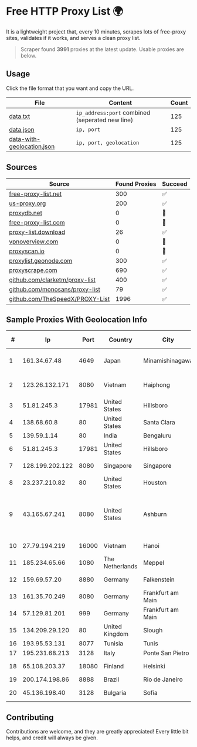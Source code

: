
# Free HTTP Proxy List 🌍

It is a lightweight project that, every 10 minutes, scrapes lots of free-proxy sites, validates if it works, and serves a clean proxy list.


> Scraper found **3991** proxies at the latest update. Usable proxies are below.

## Usage

Click the file format that you want and copy the URL.


|File|Content|Count|
|----|-------|-----|
|[data.txt](https://raw.githubusercontent.com/themiralay/Proxy-List-World/master/data.txt)|`ip_address:port` combined (seperated new line)|125|
|[data.json](https://raw.githubusercontent.com/themiralay/Proxy-List-World/master/data.json)|`ip, port`|125|
|[data-with-geolocation.json](https://raw.githubusercontent.com/themiralay/Proxy-List-World/master/data-with-geolocation.json)|`ip, port, geolocation`|125|

## Sources

|Source|Found Proxies|Succeed|
|------|-------------|-------|
|[free-proxy-list.net](https://free-proxy-list.net)|300|✅|
|[us-proxy.org](https://www.us-proxy.org)|200|✅|
|[proxydb.net](http://proxydb.net)|0|🚫|
|[free-proxy-list.com](https://free-proxy-list.com/?page=&port=&type%5B%5D=http&type%5B%5D=https&up_time=0&search=Search)|0|🚫|
|[proxy-list.download](https://www.proxy-list.download/HTTP)|26|✅|
|[vpnoverview.com](https://vpnoverview.com/privacy/anonymous-browsing/free-proxy-servers)|0|🚫|
|[proxyscan.io](https://www.proxyscan.io)|0|🚫|
|[proxylist.geonode.com](https://proxylist.geonode.com/api/proxy-list?limit=300&page=1&sort_by=lastChecked&sort_type=desc&protocols=http,https)|300|✅|
|[proxyscrape.com](https://api.proxyscrape.com/v2/?request=displayproxies&protocol=http&timeout=10000&country=all&ssl=all&anonymity=all)|690|✅|
|[github.com/clarketm/proxy-list](https://raw.githubusercontent.com/clarketm/proxy-list/master/proxy-list-raw.txt)|400|✅|
|[github.com/monosans/proxy-list](https://raw.githubusercontent.com/monosans/proxy-list/main/proxies/http.txt)|79|✅|
|[github.com/TheSpeedX/PROXY-List](https://raw.githubusercontent.com/TheSpeedX/PROXY-List/master/http.txt)|1996|✅|


## Sample Proxies With Geolocation Info

|#|Ip|Port|Country|City|Internet Service Provider|
|-|--|----|-------|----|-------------------------|
|1|161.34.67.48|4649|Japan|Minamishinagawa|NTT PC Communications, Inc.|
|2|123.26.132.171|8080|Vietnam|Haiphong|VietNam Post and Telecom Corporation|
|3|51.81.245.3|17981|United States|Hillsboro|OVH SAS|
|4|138.68.60.8|80|United States|Santa Clara|DigitalOcean, LLC|
|5|139.59.1.14|80|India|Bengaluru|DIGITALOCEAN|
|6|51.81.245.3|17981|United States|Hillsboro|OVH SAS|
|7|128.199.202.122|8080|Singapore|Singapore|DigitalOcean, LLC|
|8|23.237.210.82|80|United States|Houston|FDCservers.net|
|9|43.165.67.241|8080|United States|Ashburn|Shenzhen Tencent Computer Systems Company Limited|
|10|27.79.194.219|16000|Vietnam|Hanoi|Viettel Corporation|
|11|185.234.65.66|1080|The Netherlands|Meppel|PQ HOSTING PLUS S.R.L.|
|12|159.69.57.20|8880|Germany|Falkenstein|Hetzner Online GmbH|
|13|161.35.70.249|8080|Germany|Frankfurt am Main|DigitalOcean, LLC|
|14|57.129.81.201|999|Germany|Frankfurt am Main|OVH SAS|
|15|134.209.29.120|80|United Kingdom|Slough|DigitalOcean, LLC|
|16|193.95.53.131|8077|Tunisia|Tunis|3S INF|
|17|195.231.68.213|3128|Italy|Ponte San Pietro|Aruba S.p.A.|
|18|65.108.203.37|18080|Finland|Helsinki|Hetzner Online GmbH|
|19|200.174.198.86|8888|Brazil|Rio de Janeiro|Claro S.A|
|20|45.136.198.40|3128|Bulgaria|Sofia|Managed by IROKO Networks|



## Contributing

Contributions are welcome, and they are greatly appreciated! Every
little bit helps, and credit will always be given.

